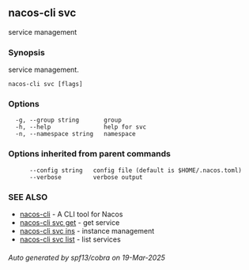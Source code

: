 ## nacos-cli svc

service management

### Synopsis

service management.

```
nacos-cli svc [flags]
```

### Options

```
  -g, --group string       group
  -h, --help               help for svc
  -n, --namespace string   namespace
```

### Options inherited from parent commands

```
      --config string   config file (default is $HOME/.nacos.toml)
      --verbose         verbose output
```

### SEE ALSO

* [nacos-cli](nacos-cli.md)	 - A CLI tool for Nacos
* [nacos-cli svc get](nacos-cli_svc_get.md)	 - get service
* [nacos-cli svc ins](nacos-cli_svc_ins.md)	 - instance management
* [nacos-cli svc list](nacos-cli_svc_list.md)	 - list services

###### Auto generated by spf13/cobra on 19-Mar-2025
